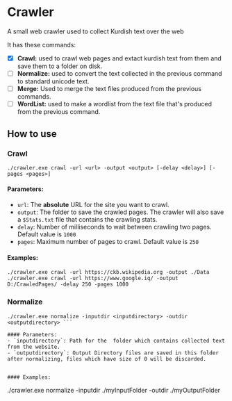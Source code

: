 # Crawler
A small web crawler used to collect Kurdish text over the web

It has these commands:
 - [X] **Crawl:** used to crawl web pages and extact kurdish text from them and save them to a folder on disk.
 - [ ] **Normalize:** used to convert the text collected in the previous command to standard unicode text.
 - [ ] **Merge:** Used to merge the text files produced from the previous commands.
 - [ ] **WordList:** used to make a wordlist from the text file that's produced from the previous command.

## How to use

### Crawl
```
./crawler.exe crawl -url <url> -output <output> [-delay <delay>] [-pages <pages>]
```

#### Parameters:
- `url`: The **absolute** URL for the site you want to crawl.
- `output`: The folder to save the crawled pages. The crawler will also save a `$Stats.txt` file that contains the crawling stats.
- `delay`: Number of milliseconds to wait between crawling two pages. Default value is `1000`
- `pages`: Maximum number of pages to crawl. Default value is `250`

#### Examples:
```
./crawler.exe crawl -url https://ckb.wikipedia.org -output ./Data
./crawler.exe crawl -url https://www.google.iq/ -output D:/CrawledPages/ -delay 250 -pages 1000
```


### Normalize
```
./crawler.exe normalize -inputdir <inputdirectory> -outdir <outputdirectory> ```

#### Parameters:
- `inputdirectory`: Path for the  folder which contains collected text from the website.
- `outputdirectory`: Output Directory files are saved in this folder after normalizing, files which have size of 0 will be discarded.


#### Examples:
```
./crawler.exe normalize -inputdir ./myInputFolder -outdir ./myOutputFolder

```
